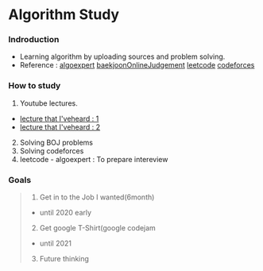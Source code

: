# Algorithm Study

### Indroduction
- Learning algorithm by uploading sources and problem solving.
- Reference : [algoexpert]([https://www.algoexpert.io/product])
[baekjoonOnlineJudgement](https://www.acmicpc.net/)
[leetcode](https://leetcode.com/)
[codeforces](https://codeforces.com/)


### How to study
1. Youtube lectures. 
- [lecture that I'veheard : 1](https://www.youtube.com/playlist?list=PLB7ZlVMcmjIDsjPQfjxT-_ClgEtr-udS2)
- [lecture that I'veheard : 2](https://www.youtube.com/playlist?list=PLRx0vPvlEmdDHxCvAQS1_6XV4deOwfVrz)
2. Solving BOJ problems
3. Solving codeforces
4. leetcode - algoexpert : To prepare intereview

### Goals
> 1. Get in to the Job I wanted(6month) 
> - until 2020 early
> 2. Get google T-Shirt(google codejam
> - until 2021
>  3. Future thinking

                      
